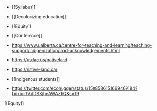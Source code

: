   - [[Syllabus]]
  - [[Decolonizing education]]
  - [[Equity]]
  - [[Conference]]

  - https://www.ualberta.ca/centre-for-teaching-and-learning/teaching-support/indigenization/land-acknowledgements.html
  - https://usdac.us/nativeland
  - https://native-land.ca/

  - [[Indigenous students]]
  - https://twitter.com/ecohugger/status/1508586151669469184?t=jxioii1VxlDSXjheAWAZRQ&s=19

[[Equity]]